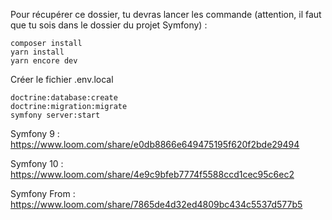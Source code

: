 Pour récupérer ce dossier, tu devras lancer les commande (attention, il faut que tu sois dans le dossier du projet Symfony) :

    composer install
    yarn install
    yarn encore dev
    
Créer le fichier .env.local

    doctrine:database:create
    doctrine:migration:migrate
    symfony server:start 


Symfony 9 : https://www.loom.com/share/e0db8866e649475195f620f2bde29494


Symfony 10 : https://www.loom.com/share/4e9c9bfeb7774f5588ccd1cec95c6ec2


Symfony From : https://www.loom.com/share/7865de4d32ed4809bc434c5537d577b5